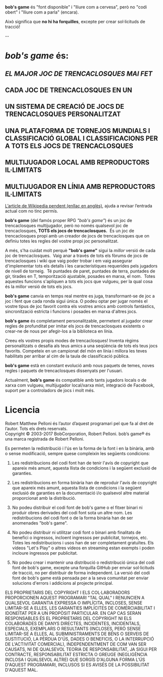 **bob's game** és "font disponible" i "lliure com a cervesa", però no "codi obert" i "lliure com a parla" (encara).

Això significa que **no hi ha forquilles**, excepte per crear sol·licituds de tracció!

--

# *bob's game* és:

## *EL MAJOR JOC DE TRENCACLOSQUES MAI FET*

## CADA JOC DE TRENCACLOSQUES EN UN

## UN SISTEMA DE CREACIÓ DE JOCS DE TRENCACLOSQUES PERSONALITZAT

## UNA PLATAFORMA DE TORNEJOS MUNDIALS I CLASSIFICACIÓ GLOBAL I CLASSIFICACIONS PER A TOTS ELS JOCS DE TRENCACLOSQUES

## MULTIJUGADOR LOCAL AMB REPRODUCTORS IL·LIMITATS

## MULTIJUGADOR EN LÍNIA AMB REPRODUCTORS IL·LIMITATS

[L’article de Wikipedia pendent (enllaç en anglès)](https://en.wikipedia.org/w/index.php?title=Bob%27s_Game&oldid=713042467), ajuda a revisar l’entrada actual com no tinc permís.

**bob's game** (del famós proper RPG *"bob's game"*) és un joc de trencaclosques multijugador, però no només qualsevol joc de trencaclosques, **TOTS els jocs de trencaclosques.**  És un joc de trencaclosques propi amb un creador de jocs de trencaclosques que on definiu totes les regles del vostre propi joc personalitzat.

A més, s'ha cuidat molt perquè **"bob's game"** sigui la *millor* versió de cada joc de trencaclosques.  Vaig anar a través de tots els fòrums de jocs de trencaclosques i wiki que vaig poder trobar i em vaig assegurar d'implementar tots els detalls i les característiques requerides pels jugadors de nivell de torneig.  Té puntades de paret, puntades de terra, puntades de gir, tirades en T, temporització ajustable, posades en marxa, el nom.  Totes aquestes funcions s'apliquen a tots els jocs que vulgueu, per la qual cosa és la millor versió de tots els jocs.

**bob's game** canvia en temps real mentre es juga, transformant-se de joc a joc i fent que cada ronda sigui única.  O podeu optar per jugar només el vostre tipus de joc favorit contra els vostres amics amb controls fantàstics, sincronització estricta i funcions i posades en marxa d'altres jocs.

**bob's game** és completament personalitzable, permetent al jugador crear regles de profunditat per imitar els jocs de trencaclosques existents o crear-ne de nous per afegir-los a la biblioteca en línia.

Creeu els vostres propis modes de trencaclosques!  Inventa règims personalitzats o desafia als teus amics a una seqüència de tots els teus jocs favorits.  Competeix en un campionat del món en línia i millora les teves habilitats per arribar al cim de la taula de classificació pública.

**bob's game** està en constant evolució amb nous paquets de temes, noves regles i paquets de trencaclosques dissenyats per l'usuari.

Actualment, **bob's game** és compatible amb tants jugadors locals o de xarxa com vulgueu, multijugador local/xarxa mixt, integració de Facebook, suport per a controladors de jocs i molt més.

# Licencia
Robert Matthew Pelloni és l’autor d’aquest programari pel que fa al dret de l’autor. Tots els drets reservats.<br />
Copyright © 2003-2017 BobCorporation, Robert Pelloni. bob’s game® és una marca registrada de Robert Pelloni.

Es permeten la redistribució i l'ús en la forma de la font i en la binària, amb o sense modificació, sempre quese compleixin les següents condicions:

1. Les redistribucions del codi font han de tenir l'avís de copyright que apareix més amunt, aquesta llista de condicions i la següent exclusió de garanties.

2. Les redistribucions en forma binària han de reproduir l'avís de copyright que apareix més amunt, aquesta llista de condicions i la següent exclusió de garanties en la documentació i/o qualsevol altre material proporcionat amb la distribució.

3. No podeu distribuir el codi font de bob's game o el fitxer binari ni produir obres derivades del codi font sota un altre nom. Les redistribucions del codi font o de la forma binària han de ser anomenades "bob's game".

4. No podeu distribuir ni utilitzar codi font o binari amb finalitats de benefici o ingressos, incloent ingressos per publicitat, tornejos, etc. Totes les redistribucions i usos han de ser completament gratuïtes. Els vídeos "Let's Play" o altres vídeos en streaming estan exempts i poden incloure ingressos per publicitat.

5. No podeu crear i mantenir una distribució o redistribució única del codi font de bob's game, excepte una forquilla GitHub per enviar sol·licituds de tracció, no per distribuir de forma independent. La versió del codi font de bob's game està pensada per a la seva comunitat per enviar solucions d'errors i addicions al projecte principal.

ELS PROPRIETARIS DEL COPYRIGHT I ELS COL·LABORADORS PROPORCIONEN AQUEST PROGRAMARI "TAL QUAL" I RENUNCIEN A QUALSEVOL GARANTIA EXPRESSA O IMPLÍCITA, INCLOSES, SENSE LIMITAR-SE A ELLES, LES GARANTIES IMPLÍCITES DE COMERCIABILITAT I IDONEÏTAT PER A UN PROPÒSIT PARTICULAR. EN CAP CAS SERAN RESPONSABLES ÉS EL PROPRIETARIS DEL COPYRIGHT NI ELS COLABORADES DE DANYS DIRECTES, INCIDENTES, INCIDENTALS, ESPECIALS, EXEMPLARS O RESULTANTS (INCLOSES, PERÒ SENSE LIMITAR-SE A ELLES, AL SUBMINISTRAMENTS DE BÉNS O SERVEIS DE SUSTITUCIÓ, LA PÈRDUA D'ÚS, DADES O BENEFICIS, O LA INTERRUPCIÓ DE L'ACTIVITAT COMERCIAL), INDEPENDENTMENT DE COM VAN SER CAUSATS, NI DE QUALSEVOL TEORIA DE RESPONSABILITAT, JA SIGUI PER CONTRACTE, RESPONSABILITAT ESTRICTA O GREUGE (NEGLIGÈNCIA INCLOSA I QUALSEVOL ALTRE) QUE SORGÍS D'ALGUNA FORMA L'ÚS D'AQUEST PROGRAMARI, INCLUSOS SI ES AVISÉS DE LA POSSIBILITAT D'AQUEST MAL.
